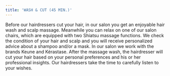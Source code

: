 ```yaml
---
title: 'WASH & CUT (45 MIN.)'
---
```


Before our hairdressers cut your hair, in our salon you get an enjoyable hair wash and scalp massage. Meanwhile you can relax on one of our salon chairs, which are equipped with two Shiatsu massage functions. We check the condition of your hair and scalp and you will receive personalized advice about a shampoo and/or a mask. In our salon we work with the brands Keune and K&eacute;rastase. After the massage wash, the hairdresser will cut your hair based on your personal preferences and his or her professional insights. Our hairdressers take the time to carefully listen to your wishes.

<div><div><div id="_com_1" uage="JavaScript"><p>&nbsp;</p></div></div></div>